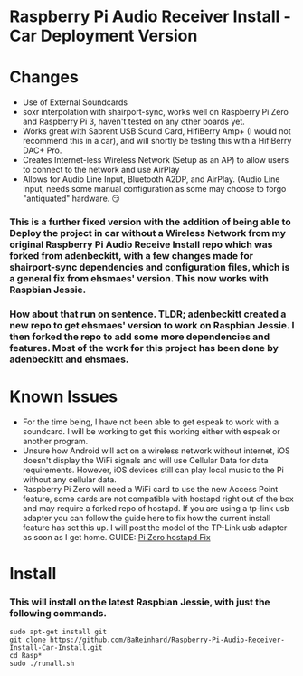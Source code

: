 # Raspberry Pi Audio Receiver Install - Car Deployment Version
# Changes
* Use of External Soundcards
* soxr interpolation with shairport-sync, works well on Raspberry Pi Zero and Raspberry Pi 3, haven't tested on any other boards yet.
* Works great with Sabrent USB Sound Card, HifiBerry Amp+ (I would not recommend this in a car), and will shortly be testing this with a HifiBerry DAC+ Pro.
* Creates Internet-less Wireless Network (Setup as an AP) to allow users to connect to the network and use AirPlay 
* Allows for Audio Line Input, Bluetooth A2DP, and AirPlay. (Audio Line Input, needs some manual configuration as some may choose to forgo "antiquated" hardware. :smirk:

### This is a further fixed version with the addition of being able to Deploy the project in car without a Wireless Network from my original Raspberry Pi Audio Receive Install repo which was forked from adenbeckitt, with a few changes made for shairport-sync dependencies and configuration files, which is a general fix from ehsmaes' version. This now works with Raspbian Jessie.
### How about that run on sentence. TLDR; adenbeckitt created a new repo to get ehsmaes' version to work on Raspbian Jessie. I then forked the repo to add some more dependencies and features. Most of the work for this project has been done by adenbeckitt and ehsmaes.

# Known Issues

* For the time being, I have not been able to get espeak to work with a soundcard. I will be working to get this working either with espeak or another program.
* Unsure how Android will act on a wireless network without internet, iOS doesn't display the WiFi signals and will use Cellular Data for data requirements. However, iOS devices still can play local music to the Pi without any cellular data.
* Raspberry Pi Zero will need a WiFi card to use the new Access Point feature, some cards are not compatible with hostapd right out of the box and may require a forked repo of hostapd. If you are using a tp-link usb adapter you can follow the guide here to fix how the current install feature has set this up. I will post the model of the TP-Link usb adapter as soon as I get home. GUIDE: [Pi Zero hostapd Fix](https://bareinhard.github.io/2017/02/09/Setup-Car-Wifi-Raspberry-Pi-Zero-1-2-AP-No-Internet.html)

# Install
### This will install on the latest Raspbian Jessie, with just the following commands.

```
sudo apt-get install git
git clone https://github.com/BaReinhard/Raspberry-Pi-Audio-Receiver-Install-Car-Install.git
cd Rasp*
sudo ./runall.sh
```

